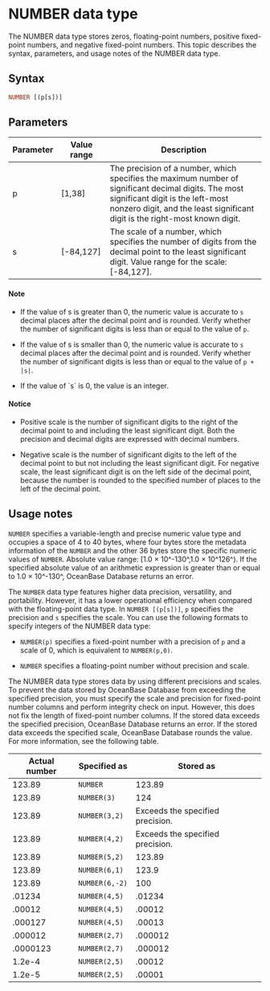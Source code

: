 # NUMBER data type

The NUMBER data type stores zeros, floating-point numbers, positive fixed-point numbers, and negative fixed-point numbers. This topic describes the syntax, parameters, and usage notes of the NUMBER data type.

## Syntax

```sql
NUMBER [(p[s])]
```

## Parameters

| Parameter | Value range | Description |
|----|-------------|---------------------------------------------------|
| p | \[1,38\] | The precision of a number, which specifies the maximum number of significant decimal digits. The most significant digit is the left-most nonzero digit, and the least significant digit is the right-most known digit.  |
| s | \[-84,127\] | The scale of a number, which specifies the number of digits from the decimal point to the least significant digit. Value range for the scale: \[-84,127\].  |

  <main id="notice" type='explain'>
    <h4>Note</h4>
    <ul>
    <li>
    <p>If the value of s is greater than 0, the numeric value is accurate to <code>s</code> decimal places after the decimal point and is rounded. Verify whether the number of significant digits is less than or equal to the value of <code>p</code>. </p>
    </li>
    <li>
    <p>If the value of s is smaller than 0, the numeric value is accurate to <code>s</code> decimal places after the decimal point and is rounded. Verify whether the number of significant digits is less than or equal to the value of <code>p + |s|</code>. </p>
    </li>
    <li>
    <p>If the value of `s` is 0, the value is an integer. </p>
    </li>
    </ul>
  </main>
   <main id="notice" type='notice'>
    <h4>Notice</h4>  
    <ul>
    <li>
    <p>Positive scale is the number of significant digits to the right of the decimal point to and including the least significant digit. Both the precision and decimal digits are expressed with decimal numbers. </p>
    </li>
    <li>
    <p>Negative scale is the number of significant digits to the left of the decimal point to but not including the least significant digit. For negative scale, the least significant digit is on the left side of the decimal point, because the number is rounded to the specified number of places to the left of the decimal point. </p>
    </li>
    </ul>
   </main>

## Usage notes

`NUMBER` specifies a variable-length and precise numeric value type and occupies a space of 4 to 40 bytes, where four bytes store the metadata information of the `NUMBER` and the other 36 bytes store the specific numeric values of `NUMBER`. Absolute value range: [1.0 × 10^-130^,1.0 × 10^126^). If the specified absolute value of an arithmetic expression is greater than or equal to 1.0 × 10^-130^, OceanBase Database returns an error.

The `NUMBER` data type features higher data precision, versatility, and portability. However, it has a lower operational efficiency when compared with the floating-point data type.
In `NUMBER [(p[s])]`, `p` specifies the precision and `s` specifies the scale. You can use the following formats to specify integers of the NUMBER data type:

* `NUMBER(p)` specifies a fixed-point number with a precision of `p` and a scale of 0, which is equivalent to `NUMBER(p,0)`.

* `NUMBER` specifies a floating-point number without precision and scale.

The NUMBER data type stores data by using different precisions and scales. To prevent the data stored by OceanBase Database from exceeding the specified precision, you must specify the scale and precision for fixed-point number columns and perform integrity check on input. However, this does not fix the length of fixed-point number columns. If the stored data exceeds the specified precision, OceanBase Database returns an error. If the stored data exceeds the specified scale, OceanBase Database rounds the value. For more information, see the following table.

| Actual number | Specified as | Stored as |
|----------|----------------|---------|
| 123.89 | `NUMBER` | 123.89 |
| 123.89 | `NUMBER(3)` | 124 |
| 123.89 | `NUMBER(3,2)` | Exceeds the specified precision. |
| 123.89 | `NUMBER(4,2)` | Exceeds the specified precision. |
| 123.89 | `NUMBER(5,2)` | 123.89 |
| 123.89 | `NUMBER(6,1)` | 123.9 |
| 123.89 | `NUMBER(6,-2)` | 100 |
| .01234 | `NUMBER(4,5)` | .01234 |
| .00012 | `NUMBER(4,5)` | .00012 |
| .000127 | `NUMBER(4,5)` | .00013 |
| .000012 | `NUMBER(2,7)` | .000012 |
| .0000123 | `NUMBER(2,7)` | .000012 |
| 1.2e-4 | `NUMBER(2,5)` | .00012 |
| 1.2e-5 | `NUMBER(2,5)` | .00001 |
